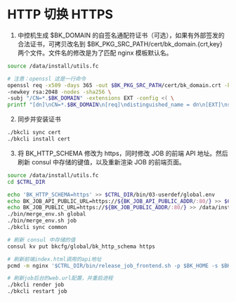 # HTTP 切换 HTTPS

1. 中控机生成 $BK_DOMAIN 的自签名通配符证书（可选），如果有外部签发的合法证书，可拷贝改名到 $BK_PKG_SRC_PATH/cert/bk_domain.{crt,key} 两个文件。文件名的修改是为了匹配 nginx 模板默认名。

  ```bash
  source /data/install/utils.fc
  
  # 注意：openssl 这是一行命令
  openssl req -x509 -days 365 -out $BK_PKG_SRC_PATH/cert/bk_domain.crt -keyout   $BK_PKG_SRC_PATH/cert/bk_domain.key \
  -newkey rsa:2048 -nodes -sha256 \
  -subj "/CN=*.$BK_DOMAIN" -extensions EXT -config <( \
  printf "[dn]\nCN=*.$BK_DOMAIN\n[req]\ndistinguished_name = dn\n[EXT]\nsubjectAltName=DNS:*.$BK_DOMAIN\nkeyUsage=digitalSignature\nextendedKeyUsage=serverAuth")
  ```

2. 同步并安装证书

  ```bash
  ./bkcli sync cert
  ./bkcli install cert 
  ```

3. 将 BK_HTTP_SCHEMA 修改为 https，同时修改 JOB 的前端 API 地址。然后刷新 consul 中存储的键值，以及重新渲染 JOB 的前端页面。

  ```bash
  source /data/install/utils.fc
  cd $CTRL_DIR

  echo 'BK_HTTP_SCHEMA=https' >> $CTRL_DIR/bin/03-userdef/global.env
  echo BK_JOB_API_PUBLIC_URL=https://${BK_JOB_API_PUBLIC_ADDR/:80/} >> $CTRL_DIR/bin/03-userdef/job.env
  echo BK_JOB_PUBLIC_URL=https://${BK_JOB_PUBLIC_ADDR/:80/} >> /data/install/bin/03-userdef/job.env
  ./bin/merge_env.sh global
  ./bin/merge_env.sh job
  ./bkcli sync common

  # 刷新 consul 中存储的值
  consul kv put bkcfg/global/bk_http_schema https

  # 刷新前端index.html调用的api地址
  pcmd -m nginx '$CTRL_DIR/bin/release_job_frontend.sh -p $BK_HOME -s $BK_PKG_SRC_PATH -B $BK_PKG_SRC_PATH/backup -i $BK_JOB_API_PUBLIC_URL'

  # 刷新job后台的web.url配置，并重启进程
  ./bkcli render job
  ./bkcli restart job
  ```